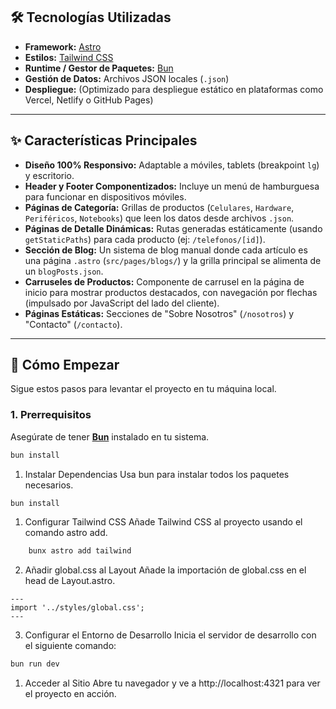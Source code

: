 

## 🛠️ Tecnologías Utilizadas

* **Framework:** [Astro](https://astro.build/)
* **Estilos:** [Tailwind CSS](https://tailwindcss.com/)
* **Runtime / Gestor de Paquetes:** [Bun](https://bun.sh/)
* **Gestión de Datos:** Archivos JSON locales (`.json`)
* **Despliegue:** (Optimizado para despliegue estático en plataformas como Vercel, Netlify o GitHub Pages)

---

## ✨ Características Principales

* **Diseño 100% Responsivo:** Adaptable a móviles, tablets (breakpoint `lg`) y escritorio.
* **Header y Footer Componentizados:** Incluye un menú de hamburguesa para funcionar en dispositivos móviles.
* **Páginas de Categoría:** Grillas de productos (`Celulares`, `Hardware`, `Periféricos`, `Notebooks`) que leen los datos desde archivos `.json`.
* **Páginas de Detalle Dinámicas:** Rutas generadas estáticamente (usando `getStaticPaths`) para cada producto (ej: `/telefonos/[id]`).
* **Sección de Blog:** Un sistema de blog manual donde cada artículo es una página `.astro` (`src/pages/blogs/`) y la grilla principal se alimenta de un `blogPosts.json`.
* **Carruseles de Productos:** Componente de carrusel en la página de inicio para mostrar productos destacados, con navegación por flechas (impulsado por JavaScript del lado del cliente).
* **Páginas Estáticas:** Secciones de "Sobre Nosotros" (`/nosotros`) y "Contacto" (`/contacto`).

---

## 🏁 Cómo Empezar

Sigue estos pasos para levantar el proyecto en tu máquina local.

### 1. Prerrequisitos

Asegúrate de tener **[Bun](https://bun.sh/)** instalado en tu sistema.

```bash
bun install
```
1. Instalar Dependencias
Usa bun para instalar todos los paquetes necesarios.

```bash
bun install
```
1. Configurar Tailwind CSS
Añade Tailwind CSS al proyecto usando el comando astro add.

```bash
    bunx astro add tailwind

```
2. Añadir global.css al Layout
Añade la importación de global.css en el head de Layout.astro.

```astro
---
import '../styles/global.css';
---
```

3. Configurar el Entorno de Desarrollo
Inicia el servidor de desarrollo con el siguiente comando:

```bash
bun run dev
```
1. Acceder al Sitio
Abre tu navegador y ve a http://localhost:4321 para ver el proyecto en acción.
